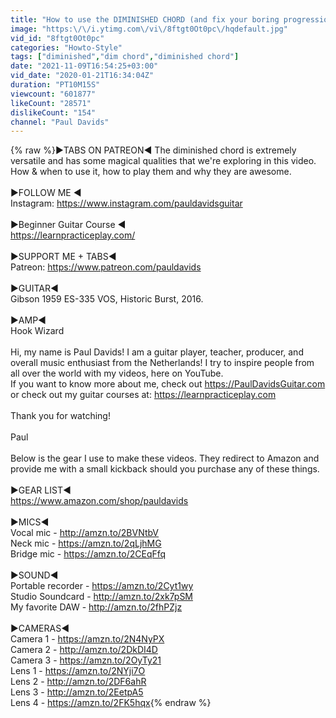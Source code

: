 ```yaml
---
title: "How to use the DIMINISHED CHORD (and fix your boring progressions!)"
image: "https:\/\/i.ytimg.com\/vi\/8ftgt0Ot0pc\/hqdefault.jpg"
vid_id: "8ftgt0Ot0pc"
categories: "Howto-Style"
tags: ["diminished","dim chord","diminished chord"]
date: "2021-11-09T16:54:25+03:00"
vid_date: "2020-01-21T16:34:04Z"
duration: "PT10M15S"
viewcount: "601877"
likeCount: "28571"
dislikeCount: "154"
channel: "Paul Davids"
---
```

{% raw %}▶TABS ON PATREON◀ The diminished chord is extremely versatile and has some magical qualities that we're exploring in this video. How &amp; when to use it, how to play them and why they are awesome.<br /><br />▶FOLLOW ME ◀<br />Instagram: <a rel="nofollow" target="blank" href="https://www.instagram.com/pauldavidsguitar">https://www.instagram.com/pauldavidsguitar</a><br /><br />▶Beginner Guitar Course ◀<br /><a rel="nofollow" target="blank" href="https://learnpracticeplay.com/">https://learnpracticeplay.com/</a><br /><br />▶SUPPORT ME + TABS◀<br />Patreon: <a rel="nofollow" target="blank" href="https://www.patreon.com/pauldavids">https://www.patreon.com/pauldavids</a><br /><br />▶GUITAR◀<br />Gibson 1959 ES-335 VOS, Historic Burst, 2016.<br /><br />▶AMP◀<br />Hook Wizard<br /><br />Hi, my name is Paul Davids! I am a guitar player, teacher, producer,  and overall music enthusiast from the Netherlands! I try to inspire people from all over the world with my videos, here on YouTube.<br />If you want to know more about me, check out <a rel="nofollow" target="blank" href="https://PaulDavidsGuitar.com">https://PaulDavidsGuitar.com</a> or check out my guitar courses at: <a rel="nofollow" target="blank" href="https://learnpracticeplay.com">https://learnpracticeplay.com</a><br /><br />Thank you for watching!<br /><br />Paul<br /><br />Below is the gear I use to make these videos. They redirect to Amazon and provide me with a small kickback should you purchase any of these things. <br /><br />▶GEAR LIST◀<br /><a rel="nofollow" target="blank" href="https://www.amazon.com/shop/pauldavids">https://www.amazon.com/shop/pauldavids</a><br /><br />▶MICS◀<br />Vocal mic - <a rel="nofollow" target="blank" href="http://amzn.to/2BVNtbV">http://amzn.to/2BVNtbV</a><br />Neck mic - <a rel="nofollow" target="blank" href="https://amzn.to/2qLjhMG">https://amzn.to/2qLjhMG</a><br />Bridge mic - <a rel="nofollow" target="blank" href="https://amzn.to/2CEqFfq">https://amzn.to/2CEqFfq</a><br /><br />▶SOUND◀<br />Portable recorder - <a rel="nofollow" target="blank" href="https://amzn.to/2Cyt1wy">https://amzn.to/2Cyt1wy</a><br />Studio Soundcard - <a rel="nofollow" target="blank" href="http://amzn.to/2xk7pSM">http://amzn.to/2xk7pSM</a><br />My favorite DAW - <a rel="nofollow" target="blank" href="http://amzn.to/2fhPZjz">http://amzn.to/2fhPZjz</a><br /><br />▶CAMERAS◀<br />Camera 1 - <a rel="nofollow" target="blank" href="https://amzn.to/2N4NyPX">https://amzn.to/2N4NyPX</a><br />Camera 2 - <a rel="nofollow" target="blank" href="http://amzn.to/2DkDI4D">http://amzn.to/2DkDI4D</a><br />Camera 3 - <a rel="nofollow" target="blank" href="https://amzn.to/2OyTy21">https://amzn.to/2OyTy21</a><br />Lens 1 - <a rel="nofollow" target="blank" href="https://amzn.to/2NYji7O">https://amzn.to/2NYji7O</a><br />Lens 2 - <a rel="nofollow" target="blank" href="http://amzn.to/2DF6ahR">http://amzn.to/2DF6ahR</a><br />Lens 3 - <a rel="nofollow" target="blank" href="http://amzn.to/2EetpA5">http://amzn.to/2EetpA5</a><br />Lens 4 - <a rel="nofollow" target="blank" href="https://amzn.to/2FK5hqx">https://amzn.to/2FK5hqx</a>{% endraw %}
